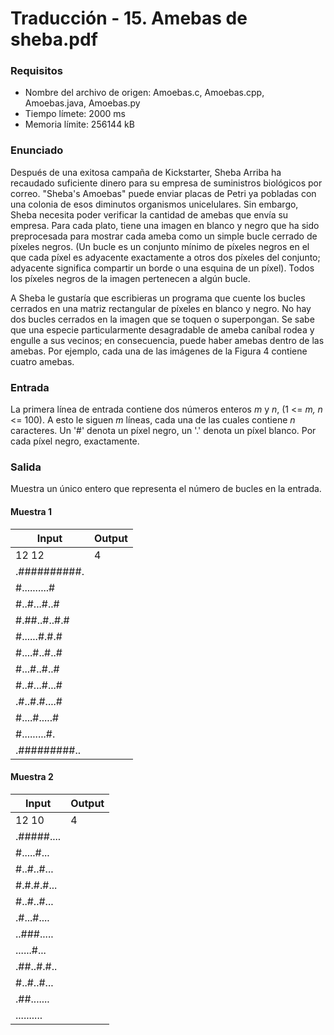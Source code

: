 # Traducción - 15. Amebas de sheba.pdf

### Requisitos

- Nombre del archivo de origen: Amoebas.c, Amoebas.cpp, Amoebas.java, Amoebas.py
- Tiempo límete: 2000 ms
- Memoria límite: 256144 kB

### Enunciado

Después de una exitosa campaña de Kickstarter, Sheba Arriba ha recaudado suficiente dinero para su empresa de suministros biológicos por correo. "Sheba's Amoebas" puede enviar placas de Petri ya pobladas con una colonia de esos diminutos organismos unicelulares. Sin embargo, Sheba necesita poder verificar la cantidad de amebas que envía su empresa. Para cada plato, tiene una imagen en blanco y negro que ha sido preprocesada para mostrar cada ameba como un simple bucle cerrado de píxeles negros. (Un bucle es un conjunto mínimo de píxeles negros en el que cada píxel es adyacente exactamente a otros dos píxeles del conjunto; adyacente significa compartir un borde o una esquina de un píxel). Todos los píxeles negros de la imagen pertenecen a algún bucle.



A Sheba le gustaría que escribieras un programa que cuente los bucles cerrados en una matriz rectangular de píxeles en blanco y negro. No hay dos bucles cerrados en la imagen que se toquen o superpongan. Se sabe que una especie particularmente desagradable de ameba caníbal rodea y engulle a sus vecinos; en consecuencia, puede haber amebas dentro de las amebas. Por ejemplo, cada una de las imágenes de la Figura 4 contiene cuatro amebas.

### Entrada

La primera línea de entrada contiene dos números enteros *m* y *n*, (1 <= *m, n* <= 100). A esto le siguen *m* líneas, cada una de las cuales contiene *n* caracteres. Un '#' denota un píxel negro, un '.' denota un píxel blanco. Por cada píxel negro, exactamente.

### Salida

Muestra un único entero que representa el número de bucles en la entrada.

#### Muestra 1

| Input        | Output |
| ------------ | ------ |
| 12 12        | 4      |
| .##########. |        |
| #..........# |        |
| #..#...#..#  |        |
| #.##..#..#.# |        |
| #......#.#.# |        |
| #....#..#..# |        |
| #...#..#..#  |        |
| #..#...#...# |        |
| .#..#.#....# |        |
| #....#.....# |        |
| #.........#. |        |
| .#########.. |        |

#### Muestra 2

| Input      | Output |
| ---------- | ------ |
| 12 10      | 4      |
| .#####.... |        |
| #.....#... |        |
| #..#..#... |        |
| #.#.#.#... |        |
| #..#..#... |        |
| .#...#.... |        |
| ..###..... |        |
| ......#... |        |
| .##..#.#.. |        |
| #..#..#... |        |
| .##....... |        |
| .......... |        |

